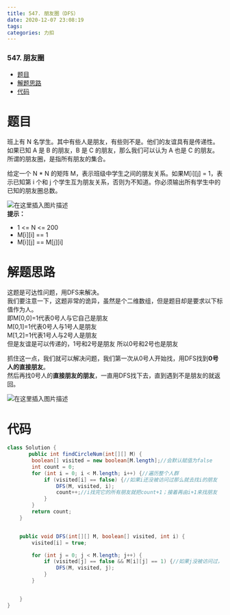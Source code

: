 ```yaml
---
title: 547. 朋友圈（DFS）
date: 2020-12-07 23:08:19
tags: 
categories: 力扣
---
```


<!--more-->

### 547\. 朋友圈

- [题目](#_2)
- [解题思路](#_15)
- [代码](#_28)

# 题目

班上有 N 名学生。其中有些人是朋友，有些则不是。他们的友谊具有是传递性。如果已知 A 是 B 的朋友，B 是 C 的朋友，那么我们可以认为 A 也是 C 的朋友。所谓的朋友圈，是指所有朋友的集合。

给定一个 N \* N 的矩阵 M，表示班级中学生之间的朋友关系。如果M\[i\]\[j\] = 1，表示已知第 i 个和 j 个学生互为朋友关系，否则为不知道。你必须输出所有学生中的已知的朋友圈总数。

![在这里插入图片描述](https://img-blog.csdnimg.cn/20201207230524753.png?x-oss-process=image/watermark,type_ZmFuZ3poZW5naGVpdGk,shadow_10,text_aHR0cHM6Ly9ibG9nLmNzZG4ubmV0L3FxXzIxMDQwNTU5,size_16,color_FFFFFF,t_70)  
**提示：**

- 1 \<= N \<= 200
- M\[i\]\[i\] == 1
- M\[i\]\[j\] == M\[j\]\[i\]

# 解题思路

这题是可达性问题，用DFS来解决。  
我们要注意一下，这题非常的诡异，虽然是个二维数组，但是题目却是要求以下标值作为人。  
即M\[0,0\]=1代表0号人与它自己是朋友  
M\[0,1\]=1代表0号人与1号人是朋友  
M\[1,2\]=1代表1号人与2号人是朋友  
但是友谊是可以传递的，1号和2号是朋友 所以0号和2号也是朋友

抓住这一点，我们就可以解决问题，我们第一次从0号人开始找，用DFS找到**0号人的直接朋友**。  
然后再找0号人的**直接朋友的朋友**，一直用DFS找下去，直到遇到不是朋友的就返回。

![在这里插入图片描述](https://img-blog.csdnimg.cn/20201207230647747.png?x-oss-process=image/watermark,type_ZmFuZ3poZW5naGVpdGk,shadow_10,text_aHR0cHM6Ly9ibG9nLmNzZG4ubmV0L3FxXzIxMDQwNTU5,size_16,color_FFFFFF,t_70)

# 代码

```java
class Solution {
       public int findCircleNum(int[][] M) {
        boolean[] visited = new boolean[M.length];//会默认赋值为false
        int count = 0;
        for (int i = 0; i < M.length; i++) {//遍历整个人群
            if (visited[i] == false) {//如果i还没被访问过那么就去找i的朋友
                DFS(M, visited, i);
                count++;//i找完它的所有朋友就把count+1；接着再由i+1来找朋友
            }
        }
        return count;
    }


    public void DFS(int[][] M, boolean[] visited, int i) {
        visited[i] = true;

        for (int j = 0; j < M.length; j++) {
            if (visited[j] == false && M[i][j] == 1) {//如果j没被访问过，并且j是i的好朋友
                DFS(M, visited, j);
            }
        }


    }
}
```